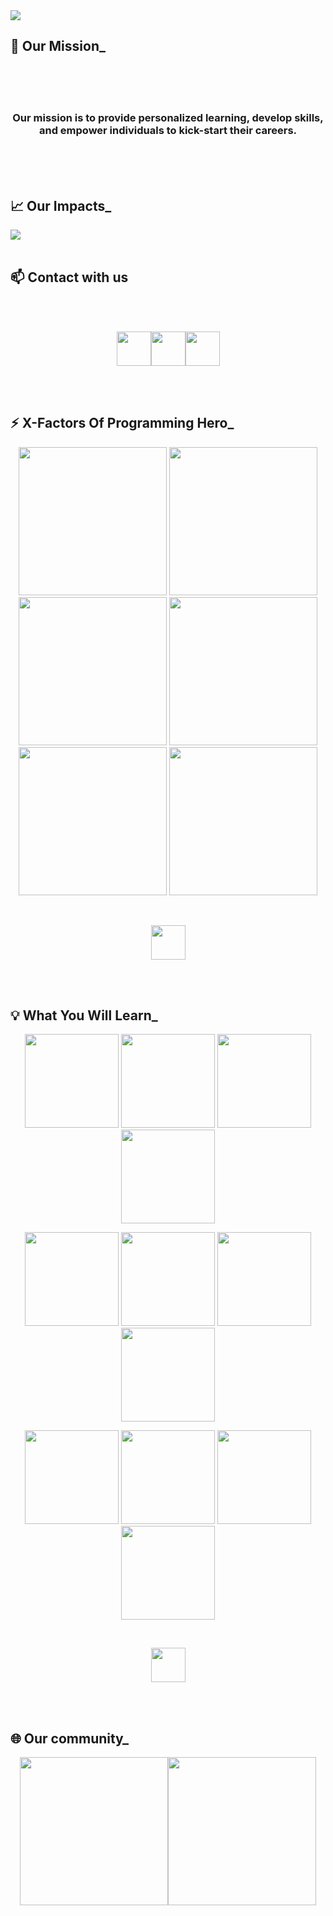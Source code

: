 <a href="https://web.programming-hero.com">
<img src="https://raw.githubusercontent.com/ProgrammingHero1/ProgrammingHero1/main/image/banner.png" />
</a>

## :muscle: Our Mission_

<br />
<br />
<br />
<h3 align="center">Our mission is to provide personalized learning, develop skills, <br/> and empower individuals to kick-start their careers.</h3>
<br />
<br />
<br />

## :chart_with_upwards_trend: Our Impacts_

<a href="https://web.programming-hero.com">
<img  src="https://raw.githubusercontent.com/ProgrammingHero1/ProgrammingHero1/main/image/impacts.png" />
</a>

<br/>
<br/>

## :mailbox: Contact with us

<br/>
<br/>

***<p align="center"> [<img height="55" src="https://raw.githubusercontent.com/ProgrammingHero1/ProgrammingHero1/main/image/website.png">](https://web.programming-hero.com)[<img height="55" src="https://raw.githubusercontent.com/ProgrammingHero1/ProgrammingHero1/main/image/facebook.png">](https://www.facebook.com/programmingherowebcourse)[<img height="55" src="https://raw.githubusercontent.com/ProgrammingHero1/ProgrammingHero1/main/image/linkedin.png">](https://www.linkedin.com/company/programminghero/mycompany/) </p>***

<br/>
<br/>

## :zap: X-Factors Of Programming Hero_

<p align="center">
<img height="237" src="https://raw.githubusercontent.com/ProgrammingHero1/ProgrammingHero1/main/image/career.png"/>
<img height="237" src="https://raw.githubusercontent.com/ProgrammingHero1/ProgrammingHero1/main/image/support.png"/>
<img height="237" src="https://raw.githubusercontent.com/ProgrammingHero1/ProgrammingHero1/main/image/job.png"/>
<img height="237" src="https://raw.githubusercontent.com/ProgrammingHero1/ProgrammingHero1/main/image/utils.png"/>
<img height="237" src="https://raw.githubusercontent.com/ProgrammingHero1/ProgrammingHero1/main/image/project.png"/>
<img height="237" src="https://raw.githubusercontent.com/ProgrammingHero1/ProgrammingHero1/main/image/live.png"/>
</p>

<br />

<p align="center">
<a href="https://web.programming-hero.com">
<img height="55" src="https://raw.githubusercontent.com/ProgrammingHero1/ProgrammingHero1/main/image/explore.png"/>
</a>
</p>

<br/>
<br/>

## :bulb: What You Will Learn_

<p align="center">
<img height="150" src="https://raw.githubusercontent.com/ProgrammingHero1/ProgrammingHero1/main/image/HTML.png"/>
<img height="150" src="https://raw.githubusercontent.com/ProgrammingHero1/ProgrammingHero1/main/image/CSS.png"/>
<img height="150" src="https://raw.githubusercontent.com/ProgrammingHero1/ProgrammingHero1/main/image/Bootstrap.png"/>
<img height="150" src="https://raw.githubusercontent.com/ProgrammingHero1/ProgrammingHero1/main/image/Tailwind.png"/>
</p>
<p align="center">
<img height="150" src="https://raw.githubusercontent.com/ProgrammingHero1/ProgrammingHero1/main/image/JavaScript.png"/>
<img height="150" src="https://raw.githubusercontent.com/ProgrammingHero1/ProgrammingHero1/main/image/React.png"/>
<img height="150" src="https://raw.githubusercontent.com/ProgrammingHero1/ProgrammingHero1/main/image/ReactRouterDom.png"/>
<img height="150" src="https://raw.githubusercontent.com/ProgrammingHero1/ProgrammingHero1/main/image/Firebase.png"/>
</p>
<p align="center">
<img height="150" src="https://raw.githubusercontent.com/ProgrammingHero1/ProgrammingHero1/main/image/Nodejs.png"/>
<img height="150" src="https://raw.githubusercontent.com/ProgrammingHero1/ProgrammingHero1/main/image/Express.png"/>
<img height="150" src="https://raw.githubusercontent.com/ProgrammingHero1/ProgrammingHero1/main/image/MongoDB.png"/>
<img height="150" src="https://raw.githubusercontent.com/ProgrammingHero1/ProgrammingHero1/main/image/JWT.png"/>
</p>

<br />

<p align="center">
<a href="https://web.programming-hero.com/course-details">
<img height="55" src="https://raw.githubusercontent.com/ProgrammingHero1/ProgrammingHero1/main/image/curriculum.png"/>
</a>
</p>

<br/>
<br/>

## :globe_with_meridians: Our community_

***<p align="center"> [<img height="237" src="https://raw.githubusercontent.com/ProgrammingHero1/ProgrammingHero1/main/image/community-fb.png">](https://www.facebook.com/groups/programmingherocommunity/)[<img height="237" src="https://raw.githubusercontent.com/ProgrammingHero1/ProgrammingHero1/main/image/community-yt.png">](https://www.youtube.com/@ProgrammingHeroCommunity) </p>***

<br/>
<br/>
